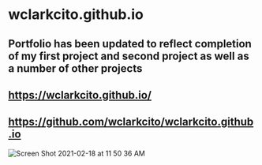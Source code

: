 # wclarkcito.github.io

## Portfolio has been updated to reflect completion of my first project and second project as well as a number of other projects

## https://wclarkcito.github.io/

## https://github.com/wclarkcito/wclarkcito.github.io

![Screen Shot 2021-02-18 at 11 50 36 AM](https://user-images.githubusercontent.com/73144564/108413220-949e9a80-71df-11eb-904e-918f0c9ed8b0.png)
